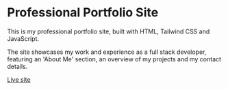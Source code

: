 # Professional Portfolio Site

This is my professional portfolio site, built with HTML, Tailwind CSS and JavaScript.

The site showcases my work and experience as a full stack developer, featuring an 'About Me' section, an overview of my projects and my contact details.

[Live site](2023-bertr.dev.io-academy.uk)
